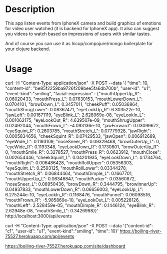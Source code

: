 # Description

This app listen events from IphoneX camera and build graphics of emotions for video user watched (it is backend for IphoneX app).
It also can suggest you videos to watch based on impressions of users with similar tastes.

And of course you can use it as hicup/compojure/mongo boilerplate for your clojure backend.

# Usage

curl -H "Content-Type: application/json" -X POST --data '{ "time": 10, "content-id": "be85f2259ba9726f209bee5fa6db700b", "user-id": "u1", "event-kind":"smiling", "facial-expression" : {"mouthUpperUp_R": 0.06020433, "mouthPress_L": 0.07630153, "mouthLowerDown_L": 0.0704101, "browDown_L": 0.3457011, "cheekPuff": 0.05036864, "mouthShrugLower": 0.08367471, "eyeLookUp_R": 6.303522e-10, "jawLeft": 0.001671119, "eyeBlink_L": 2.628969e-08, "eyeLookIn_L": 0.001062175, "eyeLookOut_R": 4.639507e-09, "mouthShrugUpper": 0.02492044, "mouthFrown_L": -4.093136e-10, "jawForward": 0.03099672, "eyeSquint_R": 0.2603785, "mouthStretch_L": 0.07779928, "jawRight": 0.0005834656, "cheekSquint_R": 0.07429533, "jawOpen": 0.006912689, "eyeWide_L": 0.1193109, "noseSneer_R": 0.09329468, "browOuterUp_L": 0, "eyeWide_R": 0.1193348, "eyeLookDown_R": 0.1730801, "browOuterUp_R": 0, "mouthSmile_R": 0.3278527, "mouthPress_R": 0.0623912, "mouthClose": 0.002654446, "cheekSquint_L": 0.04201935, "eyeLookDown_L": 0.1734764, "mouthRight": 0.006486428, "mouthRollUpper": 0.05356303, "eyeSquint_L": 0.2593125, "mouthRollLower": 0.03344278, "mouthStretch_R": 0.06844464, "mouthDimple_L": 0.1667701, "mouthUpperUp_L": 0.06346847, "mouthPucker": 0.03560872, "noseSneer_L": 0.08950436, "browDown_R": 0.3444795, "browInnerUp": 0.04937833, "mouthLowerDown_R": 0.06656003, "eyeLookUp_L": 6.275244e-10, "eyeLookIn_R": 0.1168476, "mouthFunnel": 0.06098516, "mouthFrown_R": -5.985869e-10, "eyeLookOut_L": 0.005228126, "mouthLeft": 2.528459e-05, "mouthDimple_R": 0.1446124, "eyeBlink_R": 2.62948e-08, "mouthSmile_L": 0.3426998}}' http://localhost:3000/api/events

curl -H "Content-Type: application/json" -X POST --data '{"content-id": "c1", "user-id": "u1", "event-kind":"smiling", "time": 10}' https://boiling-river-75527.herokuapp.com/api/events

https://boiling-river-75527.herokuapp.com/site/dashboard
